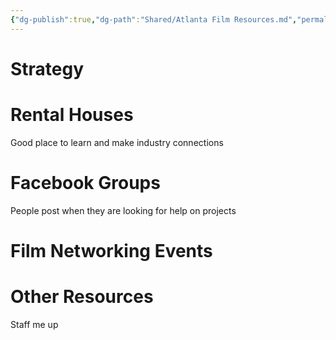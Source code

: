 ```yaml
---
{"dg-publish":true,"dg-path":"Shared/Atlanta Film Resources.md","permalink":"/shared/atlanta-film-resources/"}
---
```


# Strategy



# Rental Houses
Good place to learn and make industry connections
# Facebook Groups
People post when they are looking for help on projects

# Film Networking Events

# Other Resources
Staff me up

